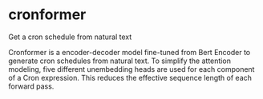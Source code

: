 # cronformer

Get a cron schedule from natural text

Cronformer is a encoder-decoder model fine-tuned from Bert Encoder to generate cron schedules from natural text. To simplify the attention modeling, five different unembedding heads are used for each component of a Cron expression. This reduces the effective sequence length of each forward pass.
